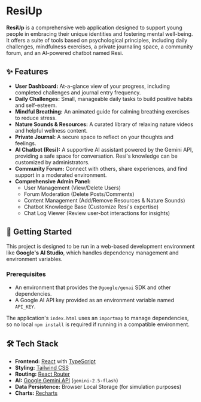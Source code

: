 # ResiUp

**ResiUp** is a comprehensive web application designed to support young people in embracing their unique identities and fostering mental well-being. It offers a suite of tools based on psychological principles, including daily challenges, mindfulness exercises, a private journaling space, a community forum, and an AI-powered chatbot named Resi.

## ✨ Features

*   **User Dashboard:** At-a-glance view of your progress, including completed challenges and journal entry frequency.
*   **Daily Challenges:** Small, manageable daily tasks to build positive habits and self-esteem.
*   **Mindful Breathing:** An animated guide for calming breathing exercises to reduce stress.
*   **Nature Sounds & Resources:** A curated library of relaxing nature videos and helpful wellness content.
*   **Private Journal:** A secure space to reflect on your thoughts and feelings.
*   **AI Chatbot (Resi):** A supportive AI assistant powered by the Gemini API, providing a safe space for conversation. Resi's knowledge can be customized by administrators.
*   **Community Forum:** Connect with others, share experiences, and find support in a moderated environment.
*   **Comprehensive Admin Panel:**
    *   User Management (View/Delete Users)
    *   Forum Moderation (Delete Posts/Comments)
    *   Content Management (Add/Remove Resources & Nature Sounds)
    *   Chatbot Knowledge Base (Customize Resi's expertise)
    *   Chat Log Viewer (Review user-bot interactions for insights)

## 🚀 Getting Started

This project is designed to be run in a web-based development environment like **Google's AI Studio**, which handles dependency management and environment variables.

### Prerequisites

*   An environment that provides the `@google/genai` SDK and other dependencies.
*   A Google AI API key provided as an environment variable named `API_KEY`.

The application's `index.html` uses an `importmap` to manage dependencies, so no local `npm install` is required if running in a compatible environment.

## 🛠️ Tech Stack

*   **Frontend:** [React](https://reactjs.org/) with [TypeScript](https://www.typescriptlang.org/)
*   **Styling:** [Tailwind CSS](https://tailwindcss.com/)
*   **Routing:** [React Router](https://reactrouter.com/)
*   **AI:** [Google Gemini API](https://ai.google.dev/) (`gemini-2.5-flash`)
*   **Data Persistence:** Browser Local Storage (for simulation purposes)
*   **Charts:** [Recharts](https://recharts.org/)

